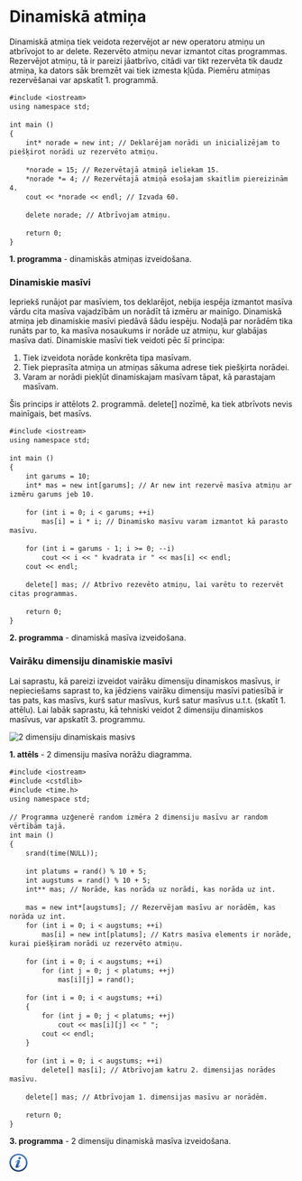 # Dinamiskā atmiņa

Dinamiskā atmiņa tiek veidota rezervējot ar new operatoru atmiņu un atbrīvojot to ar delete. Rezervēto atmiņu nevar izmantot citas programmas. Rezervējot atmiņu, tā ir pareizi jāatbrīvo, citādi var tikt rezervēta tik daudz atmiņa, ka dators sāk bremzēt vai tiek izmesta kļūda. Piemēru atmiņas rezervēšanai var apskatīt 1. programmā.

```
#include <iostream>
using namespace std;

int main ()
{
    int* norade = new int; // Deklarējam norādi un inicializējam to piešķirot norādi uz rezervēto atmiņu.

    *norade = 15; // Rezervētajā atmiņā ieliekam 15.
    *norade *= 4; // Rezervētajā atmiņā esošajam skaitlim piereizinām 4.
    cout << *norade << endl; // Izvada 60.

    delete norade; // Atbrīvojam atmiņu.

    return 0;
}
```


**1. programma** - dinamiskās atmiņas izveidošana.
 

### Dinamiskie masīvi

Iepriekš runājot par masīviem, tos deklarējot, nebija iespēja izmantot masīva vārdu cita masīva vajadzībām un norādīt tā izmēru ar mainīgo. Dinamiskā atmiņa jeb dinamiskie masīvi piedāvā šādu iespēju. Nodaļā par norādēm tika runāts par to, ka masīva nosaukums ir norāde uz atmiņu, kur glabājas masīva dati. Dinamiskie masīvi tiek veidoti pēc šī principa:

1. Tiek izveidota norāde konkrēta tipa masīvam.
1. Tiek pieprasīta atmiņa un atmiņas sākuma adrese tiek piešķirta norādei.
1. Varam ar norādi piekļūt dinamiskajam masīvam tāpat, kā parastajam masīvam.


Šis princips ir attēlots 2. programmā. delete[] nozīmē, ka tiek atbrīvots nevis mainīgais, bet masīvs.

```
#include <iostream>
using namespace std;

int main ()
{
    int garums = 10;
    int* mas = new int[garums]; // Ar new int rezervē masīva atmiņu ar izmēru garums jeb 10.

    for (int i = 0; i < garums; ++i)
        mas[i] = i * i; // Dinamisko masīvu varam izmantot kā parasto masīvu.

    for (int i = garums - 1; i >= 0; --i)
        cout << i << " kvadrata ir " << mas[i] << endl;
    cout << endl;

    delete[] mas; // Atbrīvo rezevēto atmiņu, lai varētu to rezervēt citas programmas.

    return 0;
}
```


**2. programma** - dinamiskā masīva izveidošana.
 

### Vairāku dimensiju dinamiskie masīvi

Lai saprastu, kā pareizi izveidot vairāku dimensiju dinamiskos masīvus, ir nepieciešams saprast to, ka jēdziens vairāku dimensiju masīvi patiesībā ir tas pats, kas masīvs, kurš satur masīvus, kurš satur masīvus u.t.t. (skatīt 1. attēlu). Lai labāk saprastu, kā tehniski veidot 2 dimensiju dinamiskos masīvus, var apskatīt 3. programmu.

![2 dimensiju dinamiskais masivs](/media/theory/masivs_dinamisks.png)


**1. attēls** - 2 dimensiju masīva norāžu diagramma.
 

```
#include <iostream>
#include <cstdlib>
#include <time.h>
using namespace std;

// Programma uzģenerē random izmēra 2 dimensiju masīvu ar random vērtībām tajā.
int main ()
{
    srand(time(NULL));

    int platums = rand() % 10 + 5;
    int augstums = rand() % 10 + 5;
    int** mas; // Norāde, kas norāda uz norādi, kas norāda uz int.

    mas = new int*[augstums]; // Rezervējam masīvu ar norādēm, kas norāda uz int.
    for (int i = 0; i < augstums; ++i)
        mas[i] = new int[platums]; // Katrs masīva elements ir norāde, kurai piešķiram norādi uz rezervēto atmiņu.

    for (int i = 0; i < augstums; ++i)
        for (int j = 0; j < platums; ++j)
            mas[i][j] = rand();

    for (int i = 0; i < augstums; ++i)
    {
        for (int j = 0; j < platums; ++j)
            cout << mas[i][j] << " ";
        cout << endl;
    }

    for (int i = 0; i < augstums; ++i)
        delete[] mas[i]; // Atbrīvojam katru 2. dimensijas norādes masīvu.

    delete[] mas; // Atbrīvojam 1. dimensijas masīvu ar norādēm.

    return 0;
}

```


**3. programma** - 2 dimensiju dinamiskā masīva izveidošana.
 

<a href="http://www.cplusplus.com/doc/tutorial/dynamic/" target="_blank">![Vairāk informācija](/media/theory/information.png)</a>